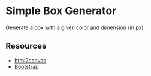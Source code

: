# Simple Box Generator

Generate a box with a given color and dimension (in px).

## Resources 
- [html2canvas](https://html2canvas.hertzen.com/)
- [Bootstrap](https://getbootstrap.com/)
